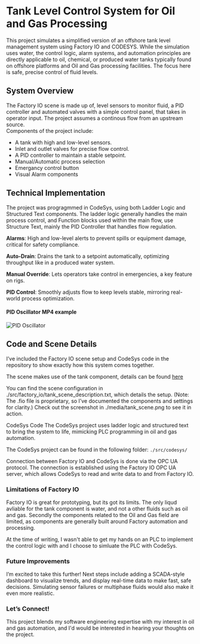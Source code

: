 # Tank Level Control System for Oil and Gas Processing 

This project simulates a simplified version of an offshore tank level management system using Factory IO and CODESYS. While the simulation uses water, the control logic, alarm systems, and automation principles are directly applicable to oil, chemical, or produced water tanks typically found on offshore platforms and Oil and Gas processing facilities. The focus here is safe, precise control of fluid levels. 

## System Overview

The Factory IO scene is made up of, level sensors to monitor fluid, a PID controller and automated valves with a simple control panel, that takes in operator input. The project assumes a continous flow from an upstream source.  
Components of the project include: 

- A tank with high and low-level sensors.
- Inlet and outlet valves for precise flow control.
- A PID controller to maintain a stable setpoint.
- Manual/Automatic process selection
- Emergancy control button
- Visual Alarm components


## Technical Implementation

The project was progragmmed in CodeSys, using both Ladder Logic and Structured Text components. The ladder logic generally handles the main process control, and Function blocks used within the main flow, use Structure Text, mainly the PID Controller that handles flow regulation. 


**Alarms**: High and low-level alerts to prevent spills or equipment damage, critical for safety compliance.

**Auto-Drain**: Drains the tank to a setpoint automatically, optimizing throughput like in a produced water system.

**Manual Override**: Lets operators take control in emergencies, a key feature on rigs.

**PID Control**: Smoothly adjusts flow to keep levels stable, mirroring real-world process optimization.

#### PID Oscillator MP4 example


![PID Oscillator](./media/pid_oscillator.gif)



## Code and Scene Details

I’ve included the Factory IO scene setup and CodeSys code in the repository to show exactly how this system comes together.

The scene makes use of the tank component, details can be found [here](https://docs.factoryio.com/manual/parts/stations/#tank)

You can find the scene configuration in ./src/factory_io/tank_scene_description.txt, which details the setup. (Note: The .fio file is proprietary, so I’ve documented the components and settings for clarity.) Check out the screenshot in ./media/tank_scene.png to see it in action.

CodeSys Code
The CodeSys project uses ladder logic and structured text to bring the system to life, mimicking PLC programming in oil and gas automation. 

The CodeSys project can be found in the following folder: `./src/codesys/`

Connection between Factory IO and CodeSys is done via the OPC UA protocol. The connection is established using the Factory IO OPC UA server, which allows CodeSys to read and write data to and from Factory IO.


### Limitations of Factory IO

Factory IO is great for prototyping, but its got its limits. The only liqud avliable for the tank component is water, and not a other fluids such as oil and gas. Secondly the components related to the Oil and Gas field are limited, as components are generally built around Factory automation and processing.

At the time of writing, I wasn't able to get my hands on an PLC to implement the control logic with and I choose to simluate the PLC with CodeSys. 

### Future Improvements
I’m excited to take this further! Next steps include adding a SCADA-style dashboard to visualize trends, and display real-time data to make fast, safe decisions. Simulating sensor failures or multiphase fluids would also make it even more realistic.

### Let’s Connect!
This project blends my software engineering expertise with my interest in oil and gas automation, and I'd would be interested in hearing your thoughts on the project. 
